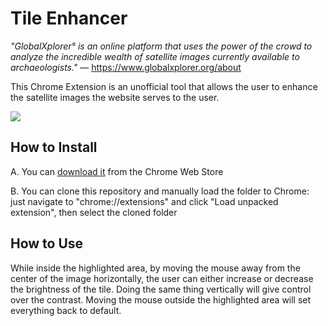 # Tile Enhancer

_"GlobalXplorer° is an online platform that uses the power of the crowd to analyze the incredible wealth of satellite images currently available to archaeologists."_ — https://www.globalxplorer.org/about

This Chrome Extension is an unofficial tool that allows the user to enhance the satellite images the website serves to the user.

![](http://i.imgur.com/01zCigJ.gif)

## How to Install

A. You can [download it](https://chrome.google.com/webstore/detail/tile-enhancer/ajgnkhkpjjmbhpdaacbhfdnhpkponcob) from the Chrome Web Store

B. You can clone this repository and manually load the folder to Chrome: just navigate to "chrome://extensions" and click "Load unpacked extension", then select the cloned folder

## How to Use

While inside the highlighted area, by moving the mouse away from the center of the image horizontally, the user can either increase or decrease the brightness of the tile. Doing the same thing vertically will give control over the contrast.
Moving the mouse outside the highlighted area will set everything back to default.

